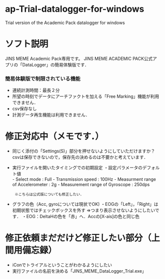 # ap-Trial-datalogger-for-windows
Trial version of the Academic Pack datalogger for windows

# ソフト説明
JINS MEME Academic Pack専用です。
JINS MEME ACADEMIC PACK公式アプリの「DataLogger」の簡易体験版です．

### 簡易体験版で制限されている機能
- 連続計測時間：最長２分
- 所望の時刻でデータにアーチファクトを加える「Free Marking」機能が利用できません．
- csv保存なし
- 計測データ再生機能は利用できません．
 

# 修正対応中（メモです．）
- 同じく添付の「Settings(S)」部分を押せないようにしていただけますか？
 csvは保存できないので，保存先の決めるのは不要かと考えています．
 
- 実行ファイルを開いたタイミングでの初期設定
    ・設定パラメータのデフォルト値      
      - Select mode : Full
      - Transmission speed : 100Hz
      - Measurment range of Accelerometer : 2g
      - Measurement range of Gyroscope : 250dps

       ※こちらは公式版についても修正したい．

- グラフの色（Acc, gyroについては現状でOK)
   ・EOGの「Left」，「Right」は初期状態ではチェックボックスを外す
     ⇒つまり表示させないようにしたいです．
    ・EOG：DeltaHの色を「赤」へ．Accの[X-ais]の色と同じ色
　　

# 修正依頼まだだけど修正したい部分（上間用備忘録）
- iConでトライアルということがわかるようにしたい
- 実行ファイルの名前を決める「JINS_MEME_DataLogger_Trial.exe」

